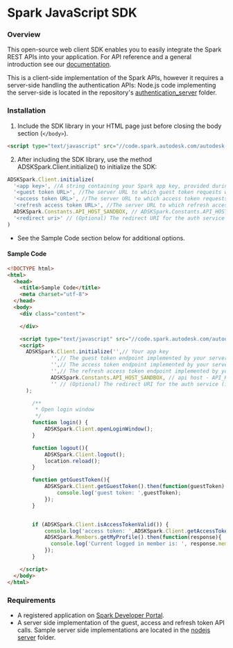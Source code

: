# Spark JavaScript SDK

### Overview
This open-source web client SDK enables you to easily integrate the Spark REST APIs into your application. For API reference and a general introduction see our [documentation](https://spark.autodesk.com/developers/reference/).

This is a client-side implementation of the Spark APIs, however it requires a server-side handling the authentication APIs: Node.js code implementing the server-side is located in the repository's [authentication_server](https://github.com/spark3dp/spark-js-sdk/tree/master/authentication_server/nodejs) folder.


### Installation
1) Include the SDK library in your HTML page just before closing the body section (`</body>`).

```HTML
<script type="text/javascript" src="//code.spark.autodesk.com/autodesk-spark-sdk-latest.min.js"></script>
```

2) After including the SDK library, use the method ADSKSpark.Client.initialize() to initialize the SDK:<br>

```JavaScript
ADSKSpark.Client.initialize(
  '<app key>', //A string containing your Spark app key, provided during registration.
  '<guest token URL>', //The server URL to which guest token requests will be directed, for example http://example.com/guest_token. The SDK requires that authentication APIs are called from a server.
  '<access token URL>', //The server URL to which access token requests will be directed, for example http://example.com/access_token.
  '<refresh access token URL>', //The server URL to which refresh access token requests will be directed.
  ADSKSpark.Constants.API_HOST_SANDBOX, // ADSKSpark.Constants.API_HOST_SANDBOX or ADSKSpark.Constants.API_HOST_PRODUCTION - A constant specifying whether the SDK is running in sandbox or production.
  '<redirect uri>' // (Optional) The redirect URI for the auth service (i.e. http://example.com/callback), in cases where it is different than the one that was set for your app's Callback URL 
)
```

* See the Sample Code section below for additional options.

#### Sample Code

```HTML
<!DOCTYPE html>
<html>
  <head>
	<title>Sample Code</title>
	<meta charset="utf-8">
  </head>
  <body>
    <div class="content">

    </div>

    <script type="text/javascript" src="//code.spark.autodesk.com/autodesk-spark-sdk-latest.min.js"></script>
    <script>
      ADSKSpark.Client.initialize('',// Your app key
              '',// The guest token endpoint implemented by your server (i.e. http://example.com/guest_token)
              '',// The access token endpoint implemented by your server (i.e. http://example.com/access_token)
              '',// The refresh access token endpoint implemented by your server (i.e. http://example.com/refresh_token)
              ADSKSpark.Constants.API_HOST_SANDBOX, // api host - API_HOST_PRODUCTION or API_HOST_SANDBOX
              '' // (Optional) The redirect URI for the auth service (i.e. http://example.com/callback), if it is different to the one that was set for your app's Callback URL 
      );

      	/**
      	 * Open login window
      	 */
      	function login() {
      		ADSKSpark.Client.openLoginWindow();
      	}

      	function logout(){
      		ADSKSpark.Client.logout();
      		location.reload();
      	}

      	function getGuestToken(){
      		ADSKSpark.Client.getGuestToken().then(function(guestToken) {
      			console.log('guest token: ',guestToken);
      		});
      	}


      	if (ADSKSpark.Client.isAccessTokenValid()) {
      		console.log('access token: ',ADSKSpark.Client.getAccessToken());
            ADSKSpark.Members.getMyProfile().then(function(response){
              console.log('Current logged in member is: ', response.member);
            });
      	}

    </script>
  </body>
</html>
```

### Requirements
* A registered application on [Spark Developer Portal](https://spark.autodesk.com/developers/).
* A server side implementation of the guest, access and refresh token API calls. Sample server side implementations are located in the [nodejs server](https://github.com/spark3dp/spark-js-sdk/tree/master/authentication_server/nodejs) folder.


